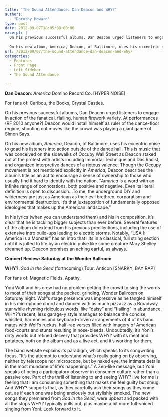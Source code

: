 ```yaml
---
title: 'The Sound Attendance: Dan Deacon and WHY?'
authors: 
  - "Dorothy Howard"
type: post
date: 2012-09-07T18:05:08+00:00
excerpt: |
  On his previous successful albums, Dan Deacon urged listeners to engage in action of the fanatical, flailing, human firework variety. At performances (RF 2010 anyone?) Deacon would install himself as ruler of the dance-floor regime, shouting out moves like the crowd was playing a giant game of Simon Says.
  
  On his new album, America, Deacon, of Baltimore, uses his eccentric noise to goad his listeners into action outside of the dance hall.
url: /2012/09/07/the-sound-attendance-dan-deacon-and-why/
categories:
  - Features
  - Front Page
  - Left Sidebar
  - The Sound Attendance

---
```

**Dan Deacon**: _America_ Domino Record Co. [HYPER NOISE]

For fans of: Caribou, the Books, Crystal Castles.

On his previous successful albums, Dan Deacon urged listeners to engage in action of the fanatical, flailing, human firework variety. At performances (RF 2010 anyone?) Deacon would install himself as ruler of the dance-floor regime, shouting out moves like the crowd was playing a giant game of Simon Says.

On his new album, _America_, Deacon, of Baltimore, uses his eccentric noise to goad his listeners into action outside of the dance hall. This is music that was conceived on the sidewalks of Occupy Wall Street as Deacon staked out at the protest with artists including Immortal Technique and Das Racist, and organized interpretive dances of a riotous valence. Though the Occupy movement is not mentioned explicitly in _America_, Deacon describes the album’s title as an act to encourage a sense of ownership to those who usually find it hard to identify with the nation, “_America_ is a word with an infinite range of connotations, both positive and negative. Even its literal definition is open to discussion…To me, the underground DIY and wilderness are just as American as their evil brethren, corporatism and environmental destruction. It‘s that juxtaposition of fundamentally opposed ideologies that makes up the American landscape.”

In his lyrics (when you can understand them) and his in composition, it’s clear that he is tackling bigger subjects than ever before. Several features of the album do extend from his previous predilections, including the use of extensive intro build-ups leading to electric storms. Notably, “USA I: America is a Monster” has an intro that lilts in a classical, full string section until it is jolted to life by an electric pulse like some creature Mary Shelley dreamed up. Deacon promises an aching earful, as always.

**Concert Review: Saturday at the Wonder Ballroom**

**WHY?**: _Sod in the Seed_ (forthcoming) Tour: Anticon [SNARKY, BAY RAP]

For fans of: Magnetic Fields, Apathy.

Yoni Wolf and his crew had no problem getting the crowd to sing the words to most of their songs at the packed, grinding, Wonder Ballroom on Saturday night. Wolf’s stage presence was impressive as he tangled himself in his microphone chord and danced with as much pizzazz as a Broadway star while rhyming ridiculous words, like “daisy” and “flailing” in abundance. WHY?’s recent, less garage-y style manages to balance the concise, whistled, harmonies and keyboard-driven arrangements of 4 of its band mates with Wolf’s ruckus, half-rap verses filled with imagery of American food-courts and stunts resulting in nose-bleeds. Undoubtedly, it’s Yoni’s dirty words but refined delivery that provides WHY? with its meat and potatoes, both on the album and as a live act, and it’s working for them.

The band website explains its paradigm, which speaks to its songwriting focus, “It’s the attempt to understand what’s really going on by observing, neither by telescope nor microscope, but by naked eye, the intimate details in the most mundane of life’s happenings.” A Zen-like message, but Yoni speaks of being a participatory observer in consumer culture rather than a passive one. Part of the thrill of listening to and seeing WHY? live for me is feeling that I am consuming something that makes me feel guilty but smug. And WHY? supports that, as they carefully ash their songs as they come out, as if each one was being anxiously but stylishly smoked. The new songs they premiered from _Sod in the Seed_, were upbeat and packed with all the stops WHY? typically pulls out, plus maybe a bit more full-voiced singing from Yoni. Look forward to it.